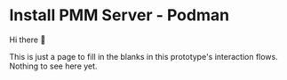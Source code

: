 # Install PMM Server - Podman

Hi there 👋

This is just a page to fill in the blanks in this prototype's interaction flows. Nothing to see here yet.